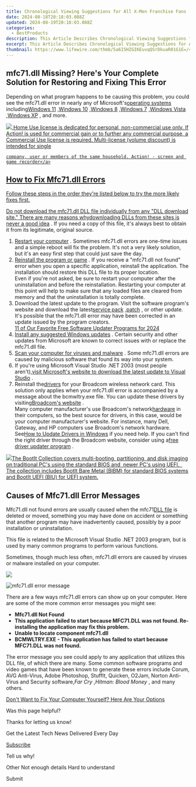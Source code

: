 ```yaml
---
title: Chronological Viewing Suggestions for All X-Men Franchise Fans
date: 2024-08-18T20:18:03.088Z
updated: 2024-08-19T20:18:03.088Z
categories:
  - BestProducts
description: This Article Describes Chronological Viewing Suggestions for All X-Men Franchise Fans
excerpt: This Article Describes Chronological Viewing Suggestions for All X-Men Franchise Fans
thumbnail: https://www.lifewire.com/thmb/5a6I5HZGIKEuvqQSrDkuaR01G1E=/400x300/filters:no_upscale():max_bytes(150000):strip_icc():format(webp)/Xmen-e125fc193665457dbe9fba808ba48230.jpg
---
```


## mfc71.dll Missing? Here's Your Complete Solution for Restoring and Fixing This Error
 Depending on what program happens to be causing this problem, you could see the mfc71.dll error in nearly any of Microsoft's[operating systems](https://www.lifewire.com/operating-systems-2625912) including[Windows 11](https://www.lifewire.com/windows-11-5188930) ,[Windows 10](https://www.lifewire.com/windows-10-2626217) ,[Windows 8](https://www.lifewire.com/windows-8-2626235) ,[Windows 7](https://www.lifewire.com/windows-7-2626265) ,[Windows Vista](https://www.lifewire.com/windows-vista-2626311) ,[Windows XP](https://www.lifewire.com/windows-xp-2626354) , and more.  

<!-- affiliate ads begin -->
<a href="https://checkout.mirillis.com/order/checkout.php?PRODS=4704640&QTY=1&AFFILIATE=108875&CART=1"> <img src="https://secure.avangate.com/images/merchant/547a5a56d43f6d40f9a6a2f76501d013/products/1_mirillis_action_boxshot_store_1x.jpg" border="0">
	Home Use license is dedicated for personal, non-commercial use only. 
	If Action! is used for commercial gain or to further any commercial purpose, 
	a Commercial Use license is required. Multi-license (volume discount) is intended for single 
 
	company, user or members of the same household. Action! - screen and game recorder</a>
<!-- affiliate ads end -->
## How to Fix Mfc71.dll Errors

 Follow these steps in the order they're listed below to try the more likely fixes first.

 Do not download the mfc71.dll DLL file individually from any "DLL download site." There are many reasons why[downloading DLLs from these sites is never a good idea](https://www.lifewire.com/important-reasons-not-to-download-dll-files-2624455) . If you need a copy of this file, it's always best to obtain it from its legitimate, original source.

1. [Restart your computer](https://www.lifewire.com/how-to-reboot-a-computer-2624568) . Sometimes mfc71.dll errors are one-time issues and a simple reboot will fix the problem. It's not a very likely solution, but it's an easy first step that could just save the day.
2. [Reinstall the program or game](https://www.lifewire.com/what-is-the-proper-way-to-reinstall-a-software-program-2624478) . If you receive a "mfc71.dll not found" error when you open a specific application, reinstall the application. The installation should restore this DLL file to its proper location.  
 Even if you're not asked, be sure to restart your computer after the uninstallation and before the reinstallation. Restarting your computer at this point will help to make sure that any loaded files are cleared from memory and that the uninstallation is totally complete.
3. Download the latest update to the program. Visit the software program's website and download the latest[service pack](https://www.lifewire.com/what-is-a-service-pack-2626010) ,[patch](https://www.lifewire.com/what-is-a-patch-2625960) , or other update. It's possible that the mfc71.dll error may have been corrected in an update issued by the program creators.  
[11 of Our Favorite Free Software Updater Programs for 2024](https://www.lifewire.com/free-software-updater-programs-2625200)
4. [Install any suggested Windows updates](https://www.lifewire.com/how-to-check-for-install-windows-updates-2624596) . Certain security and other updates from Microsoft are known to correct issues with or replace the mfc71.dll file.
5. [Scan your computer for viruses and malware](https://www.lifewire.com/properly-scan-your-computer-for-viruses-and-other-malware-2624526) . Some mfc71.dll errors are caused by malicious software that found its way into your system.
6. If you're using Microsoft Visual Studio .NET 2003 (most people aren't),[visit Microsoft's website to download the latest update to Visual Studio](https://learn.microsoft.com/en-us/visualstudio/install/update-visual-studio) .
7. Reinstall the[drivers](https://www.lifewire.com/what-is-a-device-driver-2625796) for your Broadcom wireless network card. This solution only applies when your mfc71.dll error is accompanied by a message about the bcmwltry.exe file. You can update these drivers by visiting[Broadcom's website](https://www.broadcom.com/support/download-search?pf=Ethernet+Controllers) .  
 Many computer manufacturer's use Broadcom's network[hardware](https://www.lifewire.com/computer-hardware-2625895) in their computers, so the best source for drivers, in this case, would be your computer manufacturer's website. For instance, many Dell, Gateway, and HP computers use Broadcom's network hardware.  
 See[How to Update Drivers in Windows](https://www.lifewire.com/how-to-update-drivers-in-windows-2619214) if you need help. If you can't find the right driver through the Broadcom website, consider using a[free driver updater program](https://www.lifewire.com/free-driver-updater-tools-2619206) .

<!-- affiliate ads begin -->
<a href="https://secure.2checkout.com/order/checkout.php?PRODS=45152810&QTY=1&AFFILIATE=108875&CART=1"> <img src="https://secure.avangate.com/images/merchant/842ca578342915ccb8ae069595ba7233/products/copy_bootit-ss1_178x139.jpg" border="0">The BootIt Collection covers multi-booting, partitioning, and disk imaging on traditional PC's using the standard BIOS and  newer PC's using UEFI.   The collection includes BootIt Bare Metal (BIBM) for standard BIOS systems and BootIt UEFI (BIU) for UEFI system. 
</a>
<!-- affiliate ads end -->
## Causes of Mfc71.dll Error Messages

 Mfc71.dll not found errors are usually caused when the mfc71[DLL file](https://www.lifewire.com/what-is-a-dll-file-2625852) is deleted or moved, something you may have done on accident or something that another program may have inadvertently caused, possibly by a poor installation or uninstallation.

 This file is related to the Microsoft Visual Studio .NET 2003 program, but is used by many common programs to perform various functions.

 Sometimes, though much less often, mfc71.dll errors are caused by viruses or malware installed on your computer.

<!-- affiliate ads begin -->
<a href="https://store.iobit.com/order/checkout.php?PRODS=4596923&QTY=1&AFFILIATE=108875&CART=1"><img src="https://secure.avangate.com/images/merchant/184260348236f9554fe9375772ff966e/ascscan_468X60.png" border="0"></a>
<!-- affiliate ads end -->
![mfc71.dll error message](https://www.lifewire.com/thmb/O12oLchxDLDIlvoxifWHt_O9j10=/1500x0/filters:no_upscale():max_bytes(150000):strip_icc():format(webp)/mfc71-dll-error-message-59b2ada4d963ac00116c1b84.png)

 There are a few ways mfc71.dll errors can show up on your computer. Here are some of the more common error messages you might see:

* **Mfc71.dll Not Found**
* **This application failed to start because MFC71.DLL was not found. Re-installing the application may fix this problem.**
* **Unable to locate component mfc71.dll**
* **BCMWLTRY.EXE - This application has failed to start because MFC71.DLL was not found.**

 The error message you see could apply to any application that utilizes this DLL file, of which there are many. Some common software programs and video games that have been known to generate these errors include Corum, AVG Anti-Virus, Adobe Photoshop, StuffIt, Quicken, O2Jam, Norton Anti-Virus and Security software,_Far Cry_ ,_Hitman: Blood Money_ , and many others.

[Don't Want to Fix Your Computer Yourself? Here Are Your Options](https://www.lifewire.com/how-do-i-get-my-computer-fixed-2625167)

Was this page helpful?

Thanks for letting us know!

 Get the Latest Tech News Delivered Every Day

[Subscribe](https://www.lifewire.com/#)

Tell us why!

 Other  Not enough details  Hard to understand

 Submit

<ins class="adsbygoogle"
     style="display:block"
     data-ad-format="autorelaxed"
     data-ad-client="ca-pub-7571918770474297"
     data-ad-slot="1223367746"></ins>



<ins class="adsbygoogle"
     style="display:block"
     data-ad-client="ca-pub-7571918770474297"
     data-ad-slot="8358498916"
     data-ad-format="auto"
     data-full-width-responsive="true"></ins>


